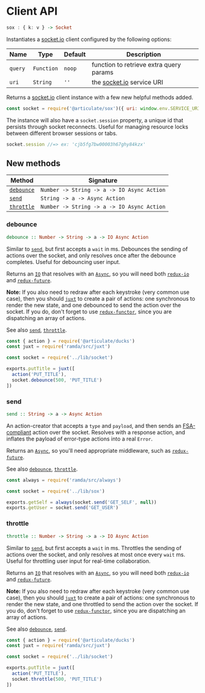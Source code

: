 # Client API

```haskell
sox : { k: v } -> Socket
```

Instantiates a [socket.io](https://socket.io/) client configured by the following options:

| Name | Type | Default | Description |
| ---- | ---- | ------- | ----------- |
| `query` | `Function` | `noop` | function to retrieve extra query params |
| `uri` | `String` | `''` | the [socket.io](https://socket.io/) service URI |

Returns a [socket.io](https://socket.io/) client instance with a few new helpful methods added.

```js
const socket = require('@articulate/sox')({ uri: window.env.SERVICE_URI })
```

The instance will also have a `socket.session` property, a unique id that persists through socket reconnects.  Useful for managing resource locks between different browser sessions or tabs.

```js
socket.session //=> ex: 'cjb5fg7bw00003h67ghy84kzx'
```

## New methods

| Method | Signature |
| ------ | --------- |
| [`debounce`](#debounce) | `Number -> String -> a -> IO Async Action` |
| [`send`](#send) | `String -> a -> Async Action` |
| [`throttle`](#throttle) | `Number -> String -> a -> IO Async Action` |

### debounce

```haskell
debounce :: Number -> String -> a -> IO Async Action
```

Similar to [`send`](#send), but first accepts a `wait` in ms.  Debounces the sending of actions over the socket, and only resolves once after the debounce completes.  Useful for debouncing user input.

Returns an [`IO`](https://github.com/evilsoft/crocks#crocks) that resolves with an [`Async`](https://github.com/evilsoft/crocks#crocks), so you will need both [`redux-io`](https://www.npmjs.com/package/redux-io) and [`redux-future`](https://www.npmjs.com/package/redux-future).

**Note:** If you also need to redraw after each keystroke (very common use case), then you should [`juxt`](http://devdocs.io/ramda/index#juxt) to create a pair of actions: one synchronous to render the new state, and one debounced to send the action over the socket.  If you do, don't forget to use [`redux-functor`](https://www.npmjs.com/package/redux-functor), since you are dispatching an array of actions.

See also [`send`](#send), [`throttle`](#throttle).

```js
const { action } = require('@articulate/ducks')
const juxt = require('ramda/src/juxt')

const socket = require('../lib/socket')

exports.putTitle = juxt([
  action('PUT_TITLE'),
  socket.debounce(500, 'PUT_TITLE')
])
```

### send

```haskell
send :: String -> a -> Async Action
```

An action-creator that accepts a `type` and `payload`, and then sends an [FSA-compliant](https://github.com/acdlite/flux-standard-action) action over the socket.  Resolves with a response action, and inflates the payload of error-type actions into a real `Error`.

Returns an [`Async`](https://github.com/evilsoft/crocks#crocks), so you'll need appropriate middleware, such as [`redux-future`](https://www.npmjs.com/package/redux-future).

See also [`debounce`](#debounce), [`throttle`](#throttle).

```js
const always = require('ramda/src/always')

const socket = require('../lib/sox')

exports.getSelf = always(socket.send('GET_SELF', null))
exports.getUser = socket.send('GET_USER')
```

### throttle

```haskell
throttle :: Number -> String -> a -> IO Async Action
```

Similar to [`send`](#send), but first accepts a `wait` in ms.  Throttles the sending of actions over the socket, and only resolves at most once every `wait` ms.  Useful for throttling user input for real-time collaboration.

Returns an [`IO`](https://github.com/evilsoft/crocks#crocks) that resolves with an [`Async`](https://github.com/evilsoft/crocks#crocks), so you will need both [`redux-io`](https://www.npmjs.com/package/redux-io) and [`redux-future`](https://www.npmjs.com/package/redux-future).

**Note:** If you also need to redraw after each keystroke (very common use case), then you should [`juxt`](http://devdocs.io/ramda/index#juxt) to create a pair of actions: one synchronous to render the new state, and one throttled to send the action over the socket.  If you do, don't forget to use [`redux-functor`](https://www.npmjs.com/package/redux-functor), since you are dispatching an array of actions.

See also [`debounce`](#debounce), [`send`](#send).

```js
const { action } = require('@articulate/ducks')
const juxt = require('ramda/src/juxt')

const socket = require('../lib/socket')

exports.putTitle = juxt([
  action('PUT_TITLE'),
  socket.throttle(500, 'PUT_TITLE')
])
```
